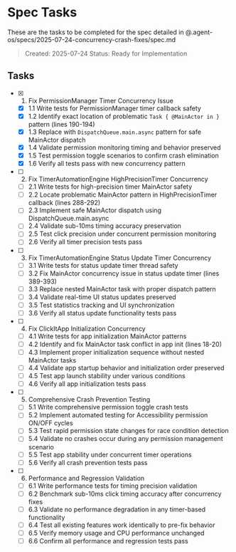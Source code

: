 # Spec Tasks

These are the tasks to be completed for the spec detailed in @.agent-os/specs/2025-07-24-concurrency-crash-fixes/spec.md

> Created: 2025-07-24
> Status: Ready for Implementation

## Tasks

- [x] 1. Fix PermissionManager Timer Concurrency Issue
  - [x] 1.1 Write tests for PermissionManager timer callback safety
  - [x] 1.2 Identify exact location of problematic `Task { @MainActor in }` pattern (lines 190-194)
  - [x] 1.3 Replace with `DispatchQueue.main.async` pattern for safe MainActor dispatch
  - [x] 1.4 Validate permission monitoring timing and behavior preserved
  - [x] 1.5 Test permission toggle scenarios to confirm crash elimination
  - [x] 1.6 Verify all tests pass with new concurrency pattern

- [ ] 2. Fix TimerAutomationEngine HighPrecisionTimer Concurrency
  - [ ] 2.1 Write tests for high-precision timer MainActor safety
  - [ ] 2.2 Locate problematic MainActor pattern in HighPrecisionTimer callback (lines 288-292)
  - [ ] 2.3 Implement safe MainActor dispatch using DispatchQueue.main.async
  - [ ] 2.4 Validate sub-10ms timing accuracy preservation
  - [ ] 2.5 Test click precision under concurrent permission monitoring
  - [ ] 2.6 Verify all timer precision tests pass

- [ ] 3. Fix TimerAutomationEngine Status Update Timer Concurrency
  - [ ] 3.1 Write tests for status update timer thread safety
  - [ ] 3.2 Fix MainActor concurrency issue in status update timer (lines 389-393)
  - [ ] 3.3 Replace nested MainActor task with proper dispatch pattern
  - [ ] 3.4 Validate real-time UI status updates preserved
  - [ ] 3.5 Test statistics tracking and UI synchronization
  - [ ] 3.6 Verify all status update functionality tests pass

- [ ] 4. Fix ClickItApp Initialization Concurrency
  - [ ] 4.1 Write tests for app initialization MainActor patterns
  - [ ] 4.2 Identify and fix MainActor task conflict in app init (lines 18-20)
  - [ ] 4.3 Implement proper initialization sequence without nested MainActor tasks
  - [ ] 4.4 Validate app startup behavior and initialization order preserved
  - [ ] 4.5 Test app launch stability under various conditions
  - [ ] 4.6 Verify all app initialization tests pass

- [ ] 5. Comprehensive Crash Prevention Testing
  - [ ] 5.1 Write comprehensive permission toggle crash tests
  - [ ] 5.2 Implement automated testing for Accessibility permission ON/OFF cycles
  - [ ] 5.3 Test rapid permission state changes for race condition detection
  - [ ] 5.4 Validate no crashes occur during any permission management scenario
  - [ ] 5.5 Test app stability under concurrent timer operations
  - [ ] 5.6 Verify all crash prevention tests pass

- [ ] 6. Performance and Regression Validation
  - [ ] 6.1 Write performance tests for timing precision validation
  - [ ] 6.2 Benchmark sub-10ms click timing accuracy after concurrency fixes
  - [ ] 6.3 Validate no performance degradation in any timer-based functionality
  - [ ] 6.4 Test all existing features work identically to pre-fix behavior
  - [ ] 6.5 Verify memory usage and CPU performance unchanged
  - [ ] 6.6 Confirm all performance and regression tests pass